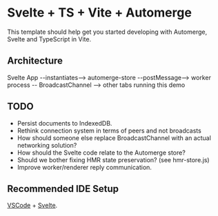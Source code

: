 # Svelte + TS + Vite + Automerge

This template should help get you started developing with Automerge, Svelte and TypeScript in Vite.

## Architecture

Svelte App --instantiates--> automerge-store --postMessage--> worker process -- BroadcastChannel --> other tabs running this demo 

## TODO

 * Persist documents to IndexedDB.
 * Rethink connection system in terms of peers and not broadcasts
 * How should someone else replace BroadcastChannel with an actual networking solution?
 * How should the Svelte code relate to the Automerge store?
 * Should we bother fixing HMR state preservation? (see hmr-store.js)
 * Improve worker/renderer reply communication.

## Recommended IDE Setup

[VSCode](https://code.visualstudio.com/) + [Svelte](https://marketplace.visualstudio.com/items?itemName=svelte.svelte-vscode).
